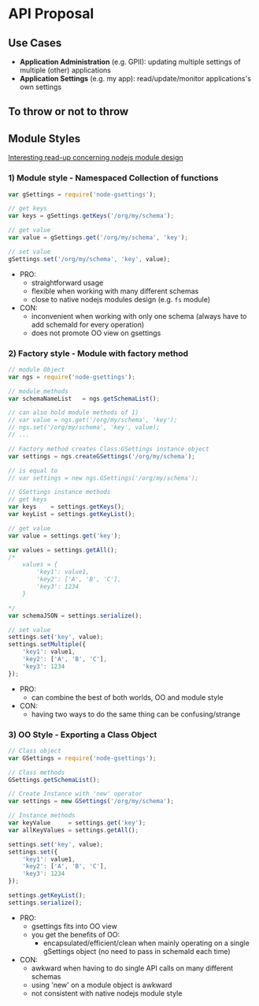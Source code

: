 API Proposal
============
## Use Cases
- **Application Administration** (e.g. GPII): updating multiple settings of multiple (other) applications
- **Application Settings** (e.g. my app): read/update/monitor applications's own settings


## To throw or not to throw

## Module Styles
[Interesting read-up concerning nodejs module design](http://psteeleidem.com/node-module-factory-pattern/)

### 1) Module style - Namespaced Collection of functions
```javascript
var gSettings = require('node-gsettings');

// get keys
var keys = gSettings.getKeys('/org/my/schema');

// get value
var value = gSettings.get('/org/my/schema', 'key');

// set value
gSettings.set('/org/my/schema', 'key', value);
```
- PRO:
	- straightforward usage
	- flexible when working with many different schemas
	- close to native nodejs modules design (e.g. `fs` module)
- CON:
	- inconvenient when working with only one schema (always have to add schemaId for every operation)
	- does not promote OO view on gsettings


### 2) Factory style - Module with factory method
```javascript
// module Object
var ngs = require('node-gsettings');

// module methods
var schemaNameList   = ngs.getSchemaList();

// can also hold module methods of 1)
// var value = ngs.get('/org/my/schema', 'key');
// ngs.set('/org/my/schema', 'key', value);
// ...

// Factory method creates Class:GSettings instance object
var settings = ngs.createGSettings('/org/my/schema');

// is equal to
// var settings = new ngs.GSettings('/org/my/schema');

// GSettings instance methods
// get keys
var keys    = settings.getKeys();
var keyList = settings.getKeyList();

// get value
var value = settings.get('key');

var values = settings.getAll();
/*
    values = {
        'key1': value1,
        'key2': ['A', 'B', 'C'],
        'key3': 1234
    }

*/
var schemaJSON = settings.serialize();

// set value
settings.set('key', value);
settings.setMultiple({
    'key1': value1,
    'key2': ['A', 'B', 'C'],
    'key3': 1234
});
```
- PRO:
	- can combine the best of both worlds, OO and module style
- CON:
	- having two ways to do the same thing can be confusing/strange



### 3) OO Style - Exporting a Class Object
```javascript
// Class object
var GSettings = require('node-gsettings');

// Class methods
GSettings.getSchemaList();

// Create Instance with 'new' operator
var settings = new GSettings('/org/my/schema');

// Instance methods
var keyValue     = settings.get('key');
var allKeyValues = settings.getAll();

settings.set('key', value);
settings.set({
	'key1': value1,
	'key2': ['A', 'B', 'C'],
	'key3': 1234
});

settings.getKeyList();
settings.serialize();
```

- PRO:
	- gsettings fits into OO view
	- you get the benefits of OO:
		- encapsulated/efficient/clean when mainly operating on a single gSettings object (no need to pass in schemaId each time)
- CON:
	- awkward when having to do single API calls on many different schemas
	- using 'new' on a module object is awkward
	- not consistent with native nodejs module style